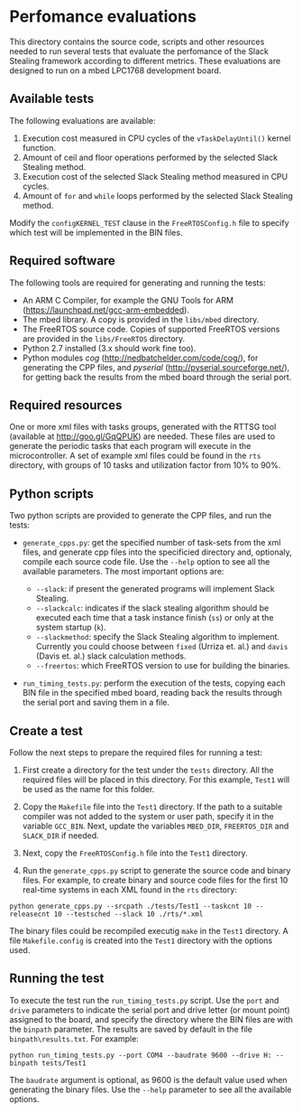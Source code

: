 # Perfomance evaluations

This directory contains the source code, scripts and other resources needed to run several tests that evaluate the perfomance of the Slack Stealing framework according to different metrics. These evaluations are designed to run on a mbed LPC1768 development board.

## Available tests

The following evaluations are available:

1. Execution cost measured in CPU cycles of the `vTaskDelayUntil()` kernel function.
2. Amount of ceil and floor operations performed by the selected Slack Stealing method.
3. Execution cost of the selected Slack Stealing method measured in CPU cycles.
4. Amount of `for` and `while` loops performed by the selected Slack Stealing method.

Modify the `configKERNEL_TEST` clause in the `FreeRTOSConfig.h` file to specify which test will be implemented in the BIN files.

## Required software

The following tools are required for generating and running the tests:
* An ARM C Compiler, for example the GNU Tools for ARM (https://launchpad.net/gcc-arm-embedded).
* The mbed library. A copy is provided in the `libs/mbed` directory.
* The FreeRTOS source code. Copies of supported FreeRTOS versions are provided in the `libs/FreeRTOS` directory.
* Python 2.7 installed (3.x should work fine too).
* Python modules *cog* (http://nedbatchelder.com/code/cog/), for generating the CPP files, and *pyserial* (http://pyserial.sourceforge.net/), for getting back the results from the mbed board through the serial port.

## Required resources

One or more xml files with tasks groups, generated with the RTTSG tool (available at http://goo.gl/GqQPUK) are needed. These files are used to generate the periodic tasks that each program will execute in the microcontroller. A set of example xml files could be found in the `rts` directory, with groups of 10 tasks and utilization factor from 10% to 90%.

## Python scripts

Two python scripts are provided to generate the CPP files, and run the tests:

* `generate_cpps.py`: get the specified number of task-sets from the xml files, and generate cpp files into the specificied directory and, optionaly, compile each source code file. Use the `--help` option to see all the available parameters. The most important options are:
  * `--slack`: if present the generated programs will implement Slack Stealing.
  * `--slackcalc`: indicates if the slack stealing algorithm should be executed each time that a task instance finish (`ss`) or only at the system startup (`k`).
  * `--slackmethod`: specify the Slack Stealing algorithm to implement. Currently you could choose between `fixed` (Urriza et. al.) and `davis` (Davis et. al.) slack calculation methods.
  * `--freertos`: which FreeRTOS version to use for building the binaries. 

* `run_timing_tests.py`: perform the execution of the tests, copying each BIN file in the specified mbed board, reading back the results through the serial port and saving them in a file.

## Create a test

Follow the next steps to prepare the required files for running a test:

1. First create a directory for the test under the `tests` directory. All the required files will be placed in this directory. For this example, `Test1` will be used as the name for this folder.

2. Copy the `Makefile` file into the `Test1` directory. If the path to a suitable compiler was not added to the system or user path, specify it in the variable `GCC_BIN`. Next, update the variables `MBED_DIR`, `FREERTOS_DIR` and `SLACK_DIR` if needed.

3. Next, copy the `FreeRTOSConfig.h` file into the `Test1` directory.

4. Run the `generate_cpps.py` script to generate the source code and binary files. For example, to create binary and source code files for the first 10 real-time systems in each XML found in the `rts` directory:
```
python generate_cpps.py --srcpath ./tests/Test1 --taskcnt 10 --releasecnt 10 --testsched --slack 10 ./rts/*.xml
```

The binary files could be recompiled executig `make` in the `Test1` directory. A file `Makefile.config` is created into the `Test1` directory with the options used. 

## Running the test

To execute the test run the `run_timing_tests.py` script. Use the `port` and `drive` parameters to indicate the serial port and drive letter (or mount point) assigned to the board, and specify the directory where the BIN files are with the `binpath` parameter. The results are saved by default in the file `binpath\results.txt`. For example:
```
python run_timing_tests.py --port COM4 --baudrate 9600 --drive H: --binpath tests/Test1
```
The `baudrate` argument is optional, as 9600 is the default value used when generating the binary files. Use the `--help` parameter to see all the available options.



